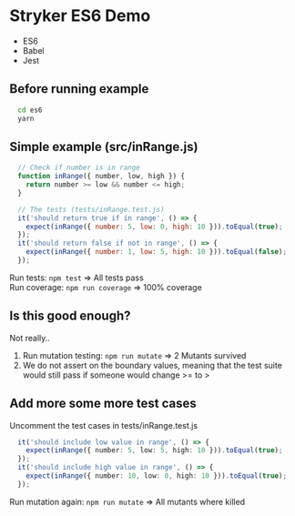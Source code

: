 # Stryker ES6 Demo
- ES6
- Babel
- Jest

Before running example
----------------------
```bash
  cd es6
  yarn
```

Simple example (src/inRange.js)
-------------------------------
```js
  // Check if number is in range
  function inRange({ number, low, high }) {
    return number >= low && number <= high;
  }

  // The tests (tests/inRange.test.js)
  it('should return true if in range', () => {
    expect(inRange({ number: 5, low: 0, high: 10 })).toEqual(true);
  });
  it('should return false if not in range', () => {
    expect(inRange({ number: 1, low: 5, high: 10 })).toEqual(false);
  });
```
Run tests: `npm test` => All tests pass   
Run coverage: `npm run coverage` => 100% coverage

Is this good enough?
--------------------
Not really..   
1. Run mutation testing: `npm run mutate` => 2 Mutants survived   
2. We do not assert on the boundary values, meaning that the test suite would still pass
if someone would change >= to >

Add more some more test cases
-----------------------------
Uncomment the test cases in tests/inRange.test.js
```ts
  it('should include low value in range', () => {
    expect(inRange({ number: 5, low: 5, high: 10 })).toEqual(true);
  });
  it('should include high value in range', () => {
    expect(inRange({ number: 10, low: 0, high: 10 })).toEqual(true);
  });
```
Run mutation again: `npm run mutate` => All mutants where killed
